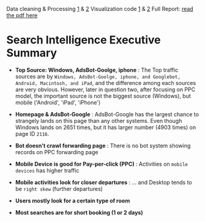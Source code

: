 Data cleaning & Processing [1](https://github.com/thwowu/Traffic/blob/master/processing.py) & [2](https://github.com/thwowu/Traffic/blob/master/processing_II.py)
Visualization code [1](https://github.com/thwowu/Traffic/blob/master/descriptive_I.py) & [2](https://github.com/thwowu/Traffic/blob/master/descriptive_II.py)
Full Report: [read the pdf here](https://github.com/thwowu/Traffic/blob/master/Git.pdf)

# Search Intelligence Executive Summary

* **Top Source: Windows, AdsBot-Goolge, iphone** : The Top traffic sources are by ``Windows, AdsBot-Goolge, iphone, and Googlebot, Android, Macintosh, and iPad``, and the difference among each sources are very obvious. However, later in question two, after focusing on PPC model, the important source is not the biggest source (Windows), but mobile ('Android', 'iPad', 'iPhone')

* **Homepage & AdsBot-Google** : AdsBot-Google has the largest chance to strangely lands on this page than any other systems. Even though Windows lands on 2651 times, but it has larger number (4903 times) on page ID ``2116``. 

* **Bot doesn't crawl forwarding page** : There is no bot system showing records on PPC forwarding page

* **Mobile Device is good for Pay-per-click (PPC)** : Activities on ``mobile devices`` has higher traffic

* **Mobile activities look for closer departures** : ... and Desktop tends to be ``right skew`` (further departures)

* **Users mostly look for a certain type of room**

* **Most searches are for short booking (1 or 2 days)**
